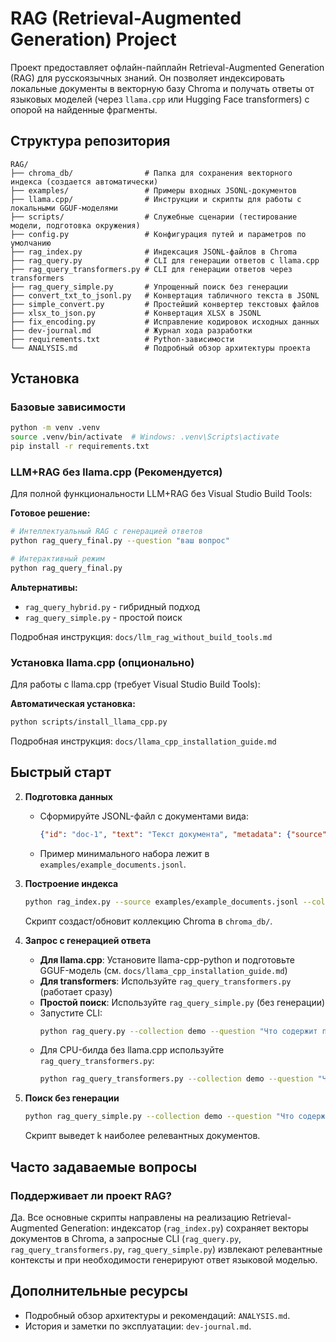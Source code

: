 # RAG (Retrieval-Augmented Generation) Project

Проект предоставляет офлайн-пайплайн Retrieval-Augmented Generation (RAG) для русскоязычных знаний. Он позволяет индексировать локальные документы в векторную базу Chroma и получать ответы от языковых моделей (через `llama.cpp` или Hugging Face transformers) с опорой на найденные фрагменты.

## Структура репозитория

```
RAG/
├── chroma_db/                # Папка для сохранения векторного индекса (создается автоматически)
├── examples/                 # Примеры входных JSONL-документов
├── llama.cpp/                # Инструкции и скрипты для работы с локальными GGUF-моделями
├── scripts/                  # Служебные сценарии (тестирование модели, подготовка окружения)
├── config.py                 # Конфигурация путей и параметров по умолчанию
├── rag_index.py              # Индексация JSONL-файлов в Chroma
├── rag_query.py              # CLI для генерации ответов с llama.cpp
├── rag_query_transformers.py # CLI для генерации ответов через transformers
├── rag_query_simple.py       # Упрощенный поиск без генерации
├── convert_txt_to_jsonl.py   # Конвертация табличного текста в JSONL
├── simple_convert.py         # Простейший конвертер текстовых файлов
├── xlsx_to_json.py           # Конвертация XLSX в JSONL
├── fix_encoding.py           # Исправление кодировок исходных данных
├── dev-journal.md            # Журнал хода разработки
├── requirements.txt          # Python-зависимости
└── ANALYSIS.md               # Подробный обзор архитектуры проекта
```

## Установка

### Базовые зависимости
```bash
python -m venv .venv
source .venv/bin/activate  # Windows: .venv\Scripts\activate
pip install -r requirements.txt
```

### LLM+RAG без llama.cpp (Рекомендуется)
Для полной функциональности LLM+RAG без Visual Studio Build Tools:

**Готовое решение:**
```bash
# Интеллектуальный RAG с генерацией ответов
python rag_query_final.py --question "ваш вопрос"

# Интерактивный режим
python rag_query_final.py
```

**Альтернативы:**
- `rag_query_hybrid.py` - гибридный подход
- `rag_query_simple.py` - простой поиск

Подробная инструкция: `docs/llm_rag_without_build_tools.md`

### Установка llama.cpp (опционально)
Для работы с llama.cpp (требует Visual Studio Build Tools):

**Автоматическая установка:**
```bash
python scripts/install_llama_cpp.py
```

Подробная инструкция: `docs/llama_cpp_installation_guide.md`

## Быстрый старт

2. **Подготовка данных**
   - Сформируйте JSONL-файл с документами вида:
     ```json
     {"id": "doc-1", "text": "Текст документа", "metadata": {"source": "пример"}}
     ```
   - Пример минимального набора лежит в `examples/example_documents.jsonl`.

3. **Построение индекса**
   ```bash
   python rag_index.py --source examples/example_documents.jsonl --collection demo
   ```
   Скрипт создаст/обновит коллекцию Chroma в `chroma_db/`.

4. **Запрос с генерацией ответа**
   - **Для llama.cpp**: Установите llama-cpp-python и подготовьте GGUF-модель (см. `docs/llama_cpp_installation_guide.md`)
   - **Для transformers**: Используйте `rag_query_transformers.py` (работает сразу)
   - **Простой поиск**: Используйте `rag_query_simple.py` (без генерации)
   - Запустите CLI:
     ```bash
     python rag_query.py --collection demo --question "Что содержит пример?"
     ```
   - Для CPU-билда без llama.cpp используйте `rag_query_transformers.py`:
     ```bash
     python rag_query_transformers.py --collection demo --question "Что содержит пример?"
     ```

5. **Поиск без генерации**
   ```bash
   python rag_query_simple.py --collection demo --question "Что содержит пример?"
   ```
   Скрипт выведет k наиболее релевантных документов.

## Часто задаваемые вопросы

### Поддерживает ли проект RAG?
Да. Все основные скрипты направлены на реализацию Retrieval-Augmented Generation: индексатор (`rag_index.py`) сохраняет векторы документов в Chroma, а запросные CLI (`rag_query.py`, `rag_query_transformers.py`, `rag_query_simple.py`) извлекают релевантные контексты и при необходимости генерируют ответ языковой моделью.

## Дополнительные ресурсы
- Подробный обзор архитектуры и рекомендаций: `ANALYSIS.md`.
- История и заметки по эксплуатации: `dev-journal.md`.

